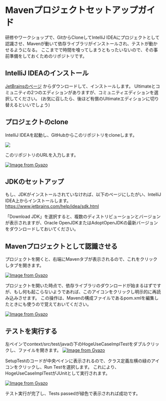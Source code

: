 # Mavenプロジェクトセットアップガイド

研修やワークショップで、GitからCloneしてIntelliJ IDEAにプロジェクトとして認識させ、Mavenが動いて依存ライブラリがインストールされ、テストが動かせるようになる。 ここまでで時間を喰ってしまうともったいないので、その事前準備をしておくためのリポジトリです。


## IntelliJ IDEAのインストール


[JetBrainsのページ](https://www.jetbrains.com/ja-jp/idea/download/) からダウンロードして、インストールします。
Ultimateとコミュニティの2つのエディションがありますが、コミュニティエディションを選択してください。
(お気に召したら、後ほど有償のUltimateエディションに切り替えるといいでしょう)


## プロジェクトのclone

IntelliJ IDEAを起動し、GitHubからこのリポジトリをcloneします。

![](https://i.gyazo.com/ce337feb7f314984e952954f0dc89104.png)

このリポジトリのURLを入力します。

[![Image from Gyazo](https://i.gyazo.com/94b136beeaeb9c7882c064ade39e6dba.png)](https://gyazo.com/94b136beeaeb9c7882c064ade39e6dba)

## JDKのセットアップ

もし、JDKがインストールされていなければ、以下のページにしたがい、IntelliJ IDEA上からインストールします。
https://www.jetbrains.com/help/idea/sdk.html

「Download JDK」を選択すると、複数のディストリビューションとバージョンが表示されますが、Oracle OpenJDKまたはAdoptOpenJDKの最新バージョンをダウンロードしておいてください。

## Mavenプロジェクトとして認識させる

プロジェクトを開くと、右端にMavenタブが表示されるので、これをクリックしタブを開きます。

[![Image from Gyazo](https://i.gyazo.com/115950cd06d2243486ff747b63380e9e.png)](https://gyazo.com/115950cd06d2243486ff747b63380e9e)

プロジェクトを開いた時点で、依存ライブラリのダウンロードが始まるはずですが、もし何も起こらないようであれば、このアイコンをクリックし明示的に再読み込みさせます。
この操作は、Mavenの構成ファイルであるpom.xmlを編集したときにも使うので覚えておいてください。

[![Image from Gyazo](https://i.gyazo.com/1ba7c668e8b66f61d4988fc40463a2bf.png)](https://gyazo.com/1ba7c668e8b66f61d4988fc40463a2bf)

## テストを実行する

左ペインでcontext/src/test/javaの下のHogeUseCaseImplTestをダブルクリックし、ファイルを開きます。
[![Image from Gyazo](https://i.gyazo.com/eb6388a2348fcaedbf3e50ec94599fcd.png)](https://gyazo.com/eb6388a2348fcaedbf3e50ec94599fcd)

SetupTestのコードが中央ペインに表示されるので、クラス定義左横の緑のアイコンをクリックし、Run Testを選択します。
これにより、HogeUseCaseImplTestがJUnitとして実行されます。

[![Image from Gyazo](https://i.gyazo.com/812c0e6c8e100c6f5f2c362edc80d78c.png)](https://gyazo.com/812c0e6c8e100c6f5f2c362edc80d78c)

テスト実行が完了し、Tests passedが緑色で表示されれば成功です。